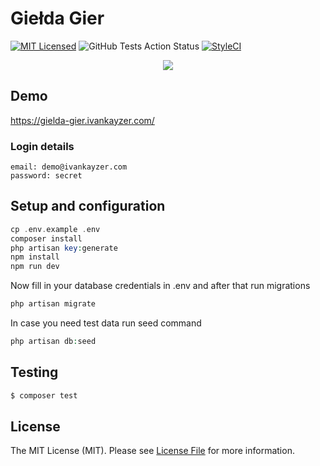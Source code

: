 # Giełda Gier

[![MIT Licensed](https://img.shields.io/badge/license-MIT-brightgreen.svg?style=flat-square)](LICENSE.md)
![GitHub Tests Action Status](https://img.shields.io/github/workflow/status/ivankayzer/gielda-gier/Laravel?label=tests&style=flat-square)
[![StyleCI](https://styleci.io/repos/164491579/shield)](https://styleci.io/repos/164491579)

<p align="center">
<img src="https://i.imgur.com/ZNcLGLw.png">
</p>

## Demo

https://gielda-gier.ivankayzer.com/

### Login details

```
email: demo@ivankayzer.com
password: secret
```

## Setup and configuration

``` php
cp .env.example .env
composer install
php artisan key:generate
npm install
npm run dev
```

Now fill in your database credentials in .env and after that run migrations

``` php
php artisan migrate
```

In case you need test data run seed command

``` php
php artisan db:seed
```

## Testing

``` bash
$ composer test
```

## License

The MIT License (MIT). Please see [License File](LICENSE) for more information.

